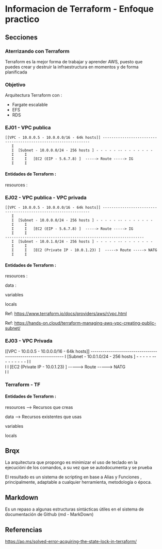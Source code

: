 <!-- Proyecto : # docs-tf -->
# Informacion de Terraform - Enfoque practico
<!-- Nivel 0 -  V0.0.2 - 2022 Ago-->

## Secciones

### Aterrizando con Terraform

Terraform es la mejor forma de trabajar y aprender AWS, puesto que puedes crear y destruir la infraestructura en momentos y de forma planificada

### Objetivo 

Arquitectura Terraform con : 

- Fargate escalable
- EFS
- RDS

<!-- ==--==--==--==--==--==--==--==--==--==--==--==--==--==--==-- -->

### EJ01 - VPC publica

```
[[VPC - 10.0.0.5 - 10.0.0.0/16 - 64k hosts]] ----------------------------------------------------------------
   I
   I  [Subnet - 10.0.0.0/24 - 256 hosts ] - - - - - -- - - - - - - - 
   I     I   
   I     I   [EC2 (EIP - 5.6.7.8) ]  -----> Route -----> IG  
   I     I
```

#### Entidades de Terraform : 

resources :

<!-- ==--==--==--==--==--==--==--==--==--==--==--==--==--==--==-- -->

### EJ02 - VPC publica - VPC privada

```
[[VPC - 10.0.0.5 - 10.0.0.0/16 - 64k hosts]] ----------------------------------------------------------------
   I
   I  [Subnet - 10.0.0.0/24 - 256 hosts ] - - - - - -- - - - - - - - 
   I     I   
   I     I   [EC2 (EIP - 5.6.7.8) ]  -----> Route -----> IG  
   I     I
----------------------------------------------------------------
   I  [Subnet - 10.0.1.0/24 - 256 hosts ] - - - - - -- - - - - - - - 
   I     I   
   I     I   [EC2 (Private IP - 10.0.1.23) ]  -----> Route -----> NATG  
   I     I

```


#### Entidades de Terraform : 

resources :

data : 

variables 

locals




Ref: https://www.terraform.io/docs/providers/aws/r/vpc.html

Ref: https://hands-on.cloud/terraform-managing-aws-vpc-creating-public-subnet/

<!-- ==--==--==--==--==--==--==--==--==--==--==--==--==--==--==-- -->

### EJ03 - VPC Privada

[[VPC - 10.0.0.5 - 10.0.0.0/16 - 64k hosts]] ----------------------------------------------------------------
   I  [Subnet - 10.0.1.0/24 - 256 hosts ] - - - - - -- - - - - - - - 
   I     I   
   I     I   [EC2 (Private IP - 10.0.1.23) ]  -----> Route -----> NATG  
   I     I


### Terraform - TF

#### Entidades de Terraform : 

resources --> Recursos que creas

data      --> Recursos existentes que usas

variables 

locals


<!-- ==--==--==--==--==--==--==--==--==--==--==--==--==--==--==-- -->

## Brqx

La arquitectura que propongo es minimizar el uso de teclado en la ejecucióni de los comandos, a su vez que se autodocumenta y se prueba

El resultado es un sistema de scripting en base a Alias y Funciones , principalmente, adaptable a cualquier herramienta, metodología o época.

<!-- ==--==--==--==--==--==--==--==--==--==--==--==--==--==--==-- -->

## Markdown

Es un repaso a algunas estructuras sintácticas útiles en el sistema de documentación de Github (md - MarkDown)

<!-- ==--==--==--==--==--==--==--==--==--==--==--==--==--==--==-- -->

## Referencias

https://ao.ms/solved-error-acquiring-the-state-lock-in-terraform/


